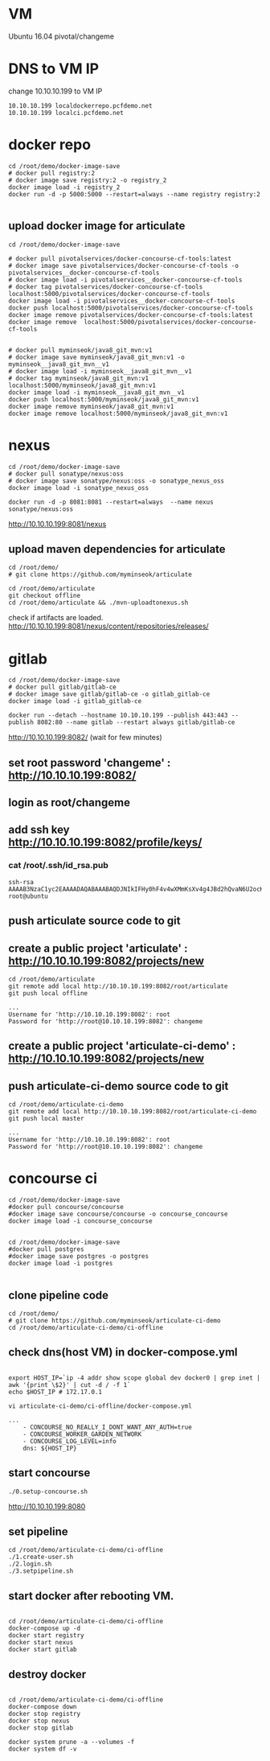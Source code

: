 
# VM 
Ubuntu 16.04
pivotal/changeme

# DNS to VM IP
change 10.10.10.199 to VM IP
```
10.10.10.199 localdockerrepo.pcfdemo.net 
10.10.10.199 localci.pcfdemo.net 
```

# docker repo
```
cd /root/demo/docker-image-save
# docker pull registry:2 
# docker image save registry:2 -o registry_2
docker image load -i registry_2
docker run -d -p 5000:5000 --restart=always --name registry registry:2


```

## upload docker image for articulate
```
cd /root/demo/docker-image-save

# docker pull pivotalservices/docker-concourse-cf-tools:latest
# docker image save pivotalservices/docker-concourse-cf-tools -o pivotalservices__docker-concourse-cf-tools
# docker image load -i pivotalservices__docker-concourse-cf-tools
# docker tag pivotalservices/docker-concourse-cf-tools localhost:5000/pivotalservices/docker-concourse-cf-tools
docker image load -i pivotalservices__docker-concourse-cf-tools
docker push localhost:5000/pivotalservices/docker-concourse-cf-tools
docker image remove pivotalservices/docker-concourse-cf-tools:latest
docker image remove  localhost:5000/pivotalservices/docker-concourse-cf-tools


# docker pull myminseok/java8_git_mvn:v1
# docker image save myminseok/java8_git_mvn:v1 -o myminseok__java8_git_mvn__v1
# docker image load -i myminseok__java8_git_mvn__v1
# docker tag myminseok/java8_git_mvn:v1 localhost:5000/myminseok/java8_git_mvn:v1
docker image load -i myminseok__java8_git_mvn__v1
docker push localhost:5000/myminseok/java8_git_mvn:v1
docker image remove myminseok/java8_git_mvn:v1
docker image remove localhost:5000/myminseok/java8_git_mvn:v1

```



# nexus
```
cd /root/demo/docker-image-save
# docker pull sonatype/nexus:oss
# docker image save sonatype/nexus:oss -o sonatype_nexus_oss
docker image load -i sonatype_nexus_oss

docker run -d -p 8081:8081 --restart=always  --name nexus  sonatype/nexus:oss
```
http://10.10.10.199:8081/nexus

## upload maven dependencies  for articulate
```
cd /root/demo/
# git clone https://github.com/myminseok/articulate

cd /root/demo/articulate
git checkout offline
cd /root/demo/articulate && ./mvn-uploadtonexus.sh
```

check if artifacts are loaded.
http://10.10.10.199:8081/nexus/content/repositories/releases/



# gitlab
```
cd /root/demo/docker-image-save
# docker pull gitlab/gitlab-ce
# docker image save gitlab/gitlab-ce -o gitlab_gitlab-ce
docker image load -i gitlab_gitlab-ce 

docker run --detach --hostname 10.10.10.199 --publish 443:443 --publish 8082:80 --name gitlab --restart always gitlab/gitlab-ce
```

http://10.10.10.199:8082/ (wait for few minutes)

## set root password 'changeme' : http://10.10.10.199:8082/
## login as root/changeme

## add ssh key  http://10.10.10.199:8082/profile/keys/
### cat /root/.ssh/id_rsa.pub 

```
ssh-rsa AAAAB3NzaC1yc2EAAAADAQABAAABAQDJNIkIFHy0hF4v4wXMmKsXv4g4JBd2hQvaN6U2ocKhxmi1BTElqVxFthwsd7Q5lgUxJx4K/BL6u9dXYkk0eEKYMlp9/Oz2UeAUb6D9hqhbATm52YzMxThYtlxXvWnvis9c3Cx+dy9pYSABGCdnkPaB9emJLaYNY7m60HTKzzCzEYE2Y1lpwMI8tWUzmyRsnWRpjXYY4KD8g++52e+cgRje43riol/4O59KOh94r3DnJL6Ja9o03Ljns9fu9DC69su/1k+A7dNQGU9wwuXxf8ycQgYNVl5iAZNVHHh2hDGtf+aTp5WbySVHfkzwWbr68gPx0xir5O7dv4wVJkgR6X9B root@ubuntu
```
## push articulate source code to git
## create a public project 'articulate' : http://10.10.10.199:8082/projects/new

```
cd /root/demo/articulate
git remote add local http://10.10.10.199:8082/root/articulate
git push local offline   

...
Username for 'http://10.10.10.199:8082': root
Password for 'http://root@10.10.10.199:8082': changeme

```
## create a public project 'articulate-ci-demo' : http://10.10.10.199:8082/projects/new
## push articulate-ci-demo source code to git
```
cd /root/demo/articulate-ci-demo 
git remote add local http://10.10.10.199:8082/root/articulate-ci-demo
git push local master    

...
Username for 'http://10.10.10.199:8082': root
Password for 'http://root@10.10.10.199:8082': changeme

```



# concourse ci

```
cd /root/demo/docker-image-save
#docker pull concourse/concourse
#docker image save concourse/concourse -o concourse_concourse
docker image load -i concourse_concourse


cd /root/demo/docker-image-save
#docker pull postgres
#docker image save postgres -o postgres
docker image load -i postgres


```

## clone pipeline code
```
cd /root/demo/
# git clone https://github.com/myminseok/articulate-ci-demo
cd /root/demo/articulate-ci-demo/ci-offline
```
## check  dns(host VM) in docker-compose.yml 

```

export HOST_IP=`ip -4 addr show scope global dev docker0 | grep inet | awk '{print \$2}' | cut -d / -f 1`
echo $HOST_IP # 172.17.0.1 

vi articulate-ci-demo/ci-offline/docker-compose.yml

...
    - CONCOURSE_NO_REALLY_I_DONT_WANT_ANY_AUTH=true
    - CONCOURSE_WORKER_GARDEN_NETWORK
    - CONCOURSE_LOG_LEVEL=info
    dns: ${HOST_IP} 
```
## start concourse
```
./0.setup-concourse.sh
```

http://10.10.10.199:8080

## set pipeline
```
cd /root/demo/articulate-ci-demo/ci-offline
./1.create-user.sh
./2.login.sh
./3.setpipeline.sh
```

## start docker after rebooting VM.
```

cd /root/demo/articulate-ci-demo/ci-offline
docker-compose up -d
docker start registry
docker start nexus
docker start gitlab

```




## destroy docker
```

cd /root/demo/articulate-ci-demo/ci-offline
docker-compose down
docker stop registry
docker stop nexus
docker stop gitlab

docker system prune -a --volumes -f
docker system df -v
```









